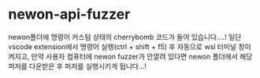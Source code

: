 # newon-api-fuzzer
newon폴더에 명령어 커스텀 상태의 cherrybomb 코드가 들어 있습니다....!
일단 vscode extension에서 명령어 실행(ctrl + shift + f5) 후 자동으로 wsl 터미널 창이 켜지고, 만약 사용자 컴퓨터에 newon fuzzer가 안깔려 있다면 newon 폴더에서 해당 퍼저를 다운받은 후 퍼저를 실행시키게 됩니다...!
